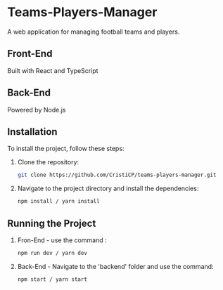 # Teams-Players-Manager

A web application for managing football teams and players.

## Front-End
Built with React and TypeScript

## Back-End
Powered by Node.js

## Installation
To install the project, follow these steps:

1. Clone the repository:
   ```bash
   git clone https://github.com/CristiCP/teams-players-manager.git
   ```
2. Navigate to the project directory and install the dependencies:
   ```bash
   npm install / yarn install
   ```
## Running the Project
1. Fron-End - use the command :
   ```bash
   npm run dev / yarn dev
   ```
2. Back-End - Navigate to the 'backend' folder and use the command:
   ```bash
   npm start / yarn start
   ```
